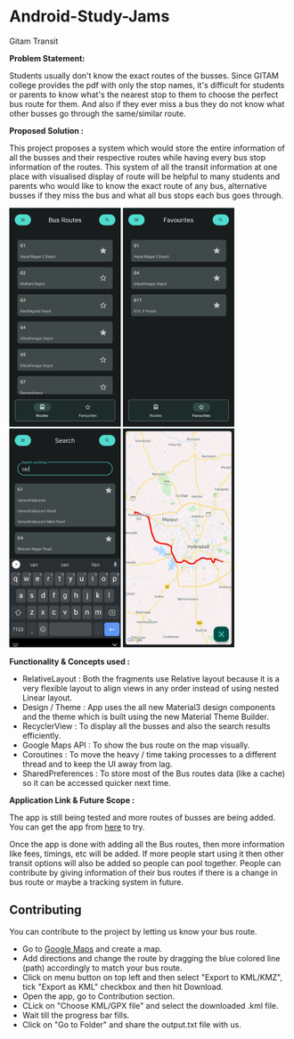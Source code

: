 # Android-Study-Jams

Gitam Transit

<b> Problem Statement: </b>

Students usually don't know the exact routes of the busses. Since GITAM college provides the pdf with only the stop names, it's difficult for students or parents to know what's the nearest stop to them to choose the perfect bus route for them. And also if they ever miss a bus they do not know what other busses go through the same/similar route.

<b> Proposed Solution : </b>

This project proposes a system which would store the entire information of all the busses and their respective routes while having every bus stop information of the routes. This system of all the transit information at one place with visualised display of route will be helpful to many students and parents who would like to know the exact route of any bus, alternative busses if they miss the bus and what all bus stops each bus goes through. 

<p>
 <img src="githubdocs/screenshot1.jpg" width="200" />
 <img src="githubdocs/screenshot2.jpg" width="200" /> 
 <img src="githubdocs/screenshot3.jpg" width="200" />
 <img src="githubdocs/screenshot4.jpg" width="200" />
</p>

<b> Functionality & Concepts used : </b>

- RelativeLayout : Both the fragments use Relative layout because it is a very flexible layout to align views in any order instead of using nested Linear layout.
- Design / Theme : App uses the all new Material3 design components and the theme which is built using the new Material Theme Builder.
- RecyclerView : To display all the busses and also the search results efficiently.
- Google Maps API : To show the bus route on the map visually. 
- Coroutines : To move the heavy / time taking processes to a different thread and to keep the UI away from lag.
- SharedPreferences : To store most of the Bus routes data (like a cache) so it can be accessed quicker next time. 

<b> Application Link & Future Scope : </b>

The app is still being tested and more routes of busses are being added. You can get the app from [here](https://github.com/supersu-man/GitamTransit/releases/tag/Pre-alpha6) to try.

Once the app is done with adding all the Bus routes, then more information like fees, timings, etc will be added. If more people start using it then other transit options will also be added so people can pool together. People can contribute by giving information of their bus routes if there is a change in bus route or maybe a tracking system in future. 

## Contributing
You can contribute to the project by letting us know your bus route.
- Go to [Google Maps](https://www.google.com/mymaps) and create a map.
- Add directions and change the route by dragging the blue colored line (path) accordingly to match your bus route.
- Click on menu button on top left and then select "Export to KML/KMZ", tick "Export as KML" checkbox and then hit Download.
- Open the app, go to Contribution section.
- CLick on "Choose KML/GPX file" and select the downloaded .kml file.
- Wait till the progress bar fills.
- Click on "Go to Folder" and share the output.txt file with us. 
